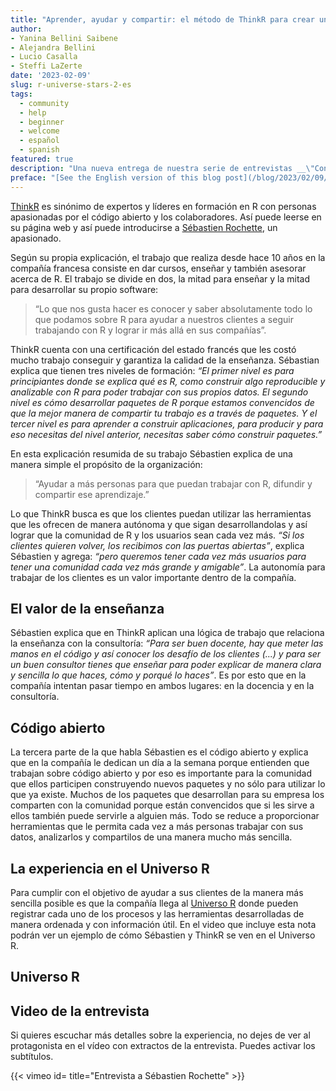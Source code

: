 ```yaml
---
title: "Aprender, ayudar y compartir: el método de ThinkR para crear una comunidad cada vez más grande y amigable de R"
author: 
- Yanina Bellini Saibene
- Alejandra Bellini 
- Lucio Casalla 
- Steffi LaZerte
date: '2023-02-09'
slug: r-universe-stars-2-es
tags:
  - community
  - help
  - beginner
  - welcome
  - español
  - spanish
featured: true
description: "Una nueva entrega de nuestra serie de entrevistas __\"Conociendo a las estrellas del universo R\"__. Nos vamos a Francia para conocer más de cerca el trabajo que hace la gente de ThinkR."
preface: "[See the English version of this blog post](/blog/2023/02/09/r-universe-stars-2-en/)"
---
```


[ThinkR]() es sinónimo de expertos y líderes en formación en R con personas apasionadas por el código abierto y los colaboradores. Así puede leerse en su página web y así puede introducirse a [Sébastien Rochette](), un apasionado.


Según su propia explicación, el trabajo que realiza desde hace 10 años en la compañía francesa consiste en dar cursos, enseñar y también asesorar acerca de R. El trabajo se divide en dos, la mitad para enseñar y la mitad para desarrollar su propio software: 

> “Lo que nos gusta hacer es conocer y saber absolutamente todo lo que podamos sobre R para ayudar a nuestros clientes a seguir trabajando con R y lograr ir más allá en sus compañías”.


ThinkR cuenta con una certificación del estado francés que les costó mucho trabajo conseguir y garantiza la calidad de la enseñanza. Sébastian explica que tienen tres niveles de formación: _“El primer nivel es para principiantes donde se explica qué es R, como construir algo reproducible y analizable con R para poder trabajar con sus propios datos. El segundo nivel es cómo desarrollar paquetes de R porque estamos convencidos de que la mejor manera de compartir tu trabajo es a través de paquetes. Y el tercer nivel es para aprender a construir aplicaciones, para producir y para eso necesitas del nivel anterior, necesitas saber cómo construir paquetes.”_

En esta explicación resumida de su trabajo Sébastien explica de una manera simple el propósito de la organización: 

> “Ayudar a más personas para que puedan trabajar con R, difundir y compartir ese aprendizaje.”

Lo que ThinkR busca es que los clientes puedan utilizar las herramientas que les ofrecen de manera autónoma y que sigan desarrollandolas y así lograr que la comunidad de R y los usuarios sean cada vez más. _“Si los clientes quieren volver, los recibimos con las puertas abiertas”_, explica Sébastien y agrega: _“pero queremos tener cada vez más usuarios para tener una comunidad cada vez más grande y amigable”_. La autonomía para trabajar de los clientes es un valor importante dentro de la compañía. 

## El valor de la enseñanza 

Sébastien explica que en ThinkR aplican una lógica de trabajo que relaciona la enseñanza con la consultoría: _“Para ser buen docente, hay que meter las manos en el código y así conocer los desafío de los clientes (...) y para ser un buen consultor tienes que enseñar para poder explicar de manera clara y sencilla lo que haces, cómo y porqué lo haces”_. Es por esto que en la compañía intentan pasar tiempo en ambos lugares: en la docencia y en la consultoría.

## Código abierto

La tercera parte de la que habla Sébastien es el código abierto y explica que en la compañía le dedican un día a la semana porque entienden que trabajan sobre código abierto y por eso es importante para la comunidad que ellos participen construyendo nuevos paquetes y no sólo para utilizar lo que ya existe. Muchos de los paquetes que desarrollan para su empresa los comparten con la comunidad porque están convencidos que si les sirve a ellos también puede servirle a alguien más. Todo se reduce a proporcionar herramientas que le permita cada vez a más personas trabajar con sus datos, analizarlos y compartilos de una manera mucho más sencilla. 

## La experiencia en el Universo R 

Para cumplir con el objetivo de ayudar a sus clientes de la manera más sencilla posible es que la compañía llega al [Universo R]() donde pueden registrar cada uno de los procesos y las herramientas desarrolladas de manera ordenada y con información útil. 
En el video que incluye esta nota podrán ver un ejemplo de cómo Sébastien y ThinkR se ven en el Universo R.

## Universo R


## Video de la entrevista

Si quieres escuchar más detalles sobre la experiencia, no dejes de ver al protagonista en el vídeo con extractos de la entrevista. Puedes activar los subtítulos.

{{< vimeo id= title="Entrevista a Sébastien Rochette" >}}
